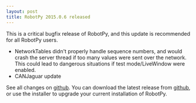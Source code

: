 ```yaml
---
layout: post
title: RobotPy 2015.0.6 released
---
```


This is a critical bugfix release of RobotPy, and this update is recommended for all RobotPy users.

* NetworkTables didn't properly handle sequence numbers, and would crash the server thread if too many values were sent over the network. This could lead to dangerous situations if test mode/LiveWindow were enabled.
* CANJaguar update

See all changes on [github](https://github.com/robotpy/robotpy-wpilib/compare/2015.0.5...2015.0.6). You can download the latest release from [github](https://github.com/robotpy/robotpy-wpilib/releases), or use the installer to upgrade your current installation of RobotPy.